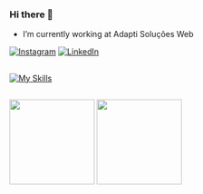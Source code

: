 ### Hi there 👋

- I’m currently working at Adapti Soluções Web
<!--
**kaioporemlevanto/kaioporemlevanto** is a ✨ _special_ ✨ repository because its `README.md` (this file) appears on your GitHub profile.

Here are some ideas to get you started:

- 🔭 I’m currently working on ...
- 🌱 I’m currently learning ...
- 👯 I’m looking to collaborate on ...
- 🤔 I’m looking for help with ...
- 💬 Ask me about ...
-  ...
- 😄 Pronouns: ...
- ⚡ Fun fact: ...
https://github-readme-stats.vercel.app/api/top-langs/?username=kaioporemlevanto&theme=vue&hide_border=false&include_all_commits=true&count_private=true&layout=compact

-->
[![Instagram](https://img.shields.io/badge/Instagram-%23E4405F.svg?logo=Instagram&logoColor=white)](https://instagram.com/kaioporemlevanto) [![LinkedIn](https://img.shields.io/badge/LinkedIn-%230077B5.svg?logo=linkedin&logoColor=white)](https://linkedin.com/in/kaio-nascimento-lima-0182ba213) 
##
[![My Skills](https://skillicons.dev/icons?i=html,c,css,laravel,mysql,php,py)](https://skillicons.dev)

##
<div align-itens="center">
  <img height="150em" align="center" src="https://github-readme-streak-stats.herokuapp.com/?user=kaioporemlevanto&theme=vue&hide_border=false" />
  <img height="150em" align="center" src="https://github-readme-stats.vercel.app/api/top-langs/?username=kaioporemlevanto&forks=true&count_private=true&include_all_commits=true&theme=vue&layout=compact" />
  
</div>
<!-- Proudly created with GPRM ( https://gprm.itsvg.in ) -->
